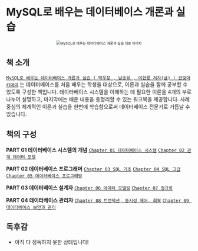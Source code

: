 # MySQL로 배우는 데이터베이스 개론과 실습


<div align="center">

<img src="https://contents.kyobobook.co.kr/sih/fit-in/458x0/pdt/9791156644576.jpg" alt="MySQL로 배우는 데이터베이스 개론과 실습 대표 이미지" style="zoom:67%;" />

</div>

## 책 소개

[`MySQL로 배우는 데이터베이스 개론과 실습 | 박우창 , 남송휘 , 이현룡 저자(글) | 한빛아카데미`](https://product.kyobobook.co.kr/detail/S000001743733) 는 데이터베이스를 처음 배우는 학생을 대상으로, 이론과 실습을 함께 공부할 수 있도록 구성한 책입니다. 데이터베이스 시스템을 이해하는 데 필요한 이론을 4개의 부로 나누어 설명하고, 마지막에는 배운 내용을 총정리할 수 있는 워크북을 제공합니다. 사례 중심의 체계적인 이론과 실습을 한번에 학습함으로써 데이터베이스 전문가로 거듭날 수 있습니다.



## 책의 구성
**PART 01 데이터베이스 시스템의 개념**
[`Chapter 01 데이터베이스 시스템`]()
[`Chapter 02 관계 데이터 모델`]()

**PART 02 데이터베이스 프로그래머**
[`Chapter 03 SQL 기초`]()
[`Chapter 04 SQL 고급`]()
[`Chapter 05 데이터베이스 프로그래밍`]()

**PART 03 데이터베이스 설계자**
[`Chapter 06 데이터 모델링`]()
[`Chapter 07 정규화`]()

**PART 04 데이터베이스 관리자**
[`Chapter 08 트랜잭션, 동시성 제어, 회복`]()
[`Chapter 09 데이터베이스 보안과 관리`]()

## 독후감

* 아직 다 정독하지 못한 상태입니다!













